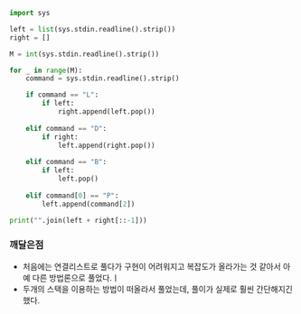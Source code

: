 ```python
import sys

left = list(sys.stdin.readline().strip())
right = []

M = int(sys.stdin.readline().strip())

for _ in range(M):
    command = sys.stdin.readline().strip()

    if command == "L":
        if left:
            right.append(left.pop())
    
    elif command == "D":
        if right:
            left.append(right.pop())
    
    elif command == "B":
        if left:
            left.pop()
    
    elif command[0] == "P":
        left.append(command[2])

print("".join(left + right[::-1]))
```

### 깨달은점
- 처음에는 연결리스트로 풀다가 구현이 어려워지고 복잡도가 올라가는 것 같아서 아예 다른 방법론으로 풀었다.ㅣ
- 두개의 스택을 이용하는 방법이 떠올라서 풀었는데, 풀이가 실제로 훨씬 간단해지긴 했다.
